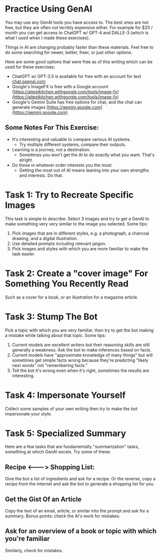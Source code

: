 # Practice Using GenAI

You may use any GenAI tools you have access to. The best ones are not free, but they are often not terribly expensive either. For example for $20 / month you can get access to ChatGPT w/ GPT-4 and DALLE-3 (which is what I used when I made these exercises).

Things in AI are changing probably faster than these materials. Feel free to do some searching for newer, better, freer, or just other options. 

Here are some good options that were free as of this writing which can be used for these exercises:

* ChatGPT w/ GPT-3.5 is available for free with an account for text [chat.openai.com](chat.openai.com)
* Google's ImageFX is free with a Google account [https://aitestkitchen.withgoogle.com/tools/image-fx](https://aitestkitchen.withgoogle.com/tools/image-fx)
* Google's Gemini Suite has free options for chat, and the chat can generate images [https://gemini.google.com](https://gemini.google.com)

## Some Notes For This Exercise:

* It's interesting and valuable to compare various AI systems. 
    * Try multiple different systems, compare their outputs.
* Learning is a journey, not a destination.
    * Sometimes you won't get the AI to do exactly what you want. That's alright.
* Do these in whatever order interests you the most. 
    * Getting the most out of AI means leaning into your own strengths and interests. Do that. 

# Task 1: Try to Recreate Specific Images

This task is simple to describe: Select 3 images and try to get a GenAI to make something very very similar to the image you selected. Some tips:

1. Pick images that are in different styles, e.g. a photograph, a charcoal drawing, and a digital illustration.
2. Use detailed prompts including relevant jargon.
3. Pick images and styles with which you are more familiar to make the task easier.

# Task 2: Create a "cover image" For Something You Recently Read

Such as a cover for a book, or an illustration for a magazine article.

# Task 3: Stump The Bot

Pick a topic with which you are very familiar, then try to get the bot making a mistake while talking about that topic. Some tips:

1. Current models are excellent writers but their reasoning skills are still generally a weakness. Ask the bot to make inferences based on facts.
2. Current models have "approximate knowledge of many things" but will sometimes get simple facts wrong because they're predicting "likely next words" not "remembering facts."
3. Tell the bot it's wrong even when it's right, sometimes the results are interesting.

# Task 4: Impersonate Yourself

Collect some samples of your own writing then try to make the bot impersonate your style.

# Task 5: Specialized Summary

Here are a few tasks that are fundamentally "summarization" tasks, something at which GenAI excels. Try some of these:

## Recipe <---> Shopping List:

Give the bot a list of ingredients and ask for a recipe. Or the reverse, copy a recipe from the internet and ask the bot to generate a shopping list for you.

## Get the Gist Of an Article

Copy the text of an email, article, or similar into the prompt and ask for a summary. Bonus points: check the AI's work for mistakes.

## Ask for an overview of a book or topic with which you're familiar

Similarly, check for mistakes.




